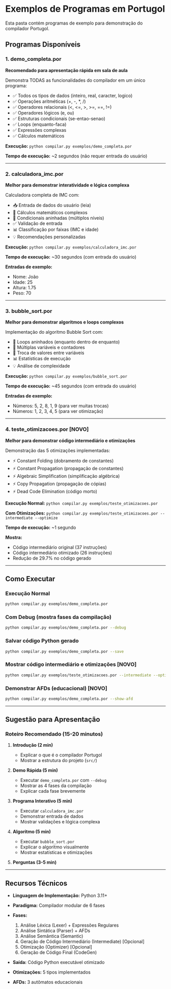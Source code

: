 # Exemplos de Programas em Portugol

Esta pasta contém programas de exemplo para demonstração do compilador Portugol.

## Programas Disponíveis

### 1. **demo_completa.por** 
**Recomendado para apresentação rápida em sala de aula**

Demonstra TODAS as funcionalidades do compilador em um único programa:
- ✅ Todos os tipos de dados (inteiro, real, caracter, logico)
- ✅ Operações aritméticas (+, -, *, /)
- ✅ Operadores relacionais (<, <=, >, >=, ==, !=)
- ✅ Operadores lógicos (e, ou)
- ✅ Estruturas condicionais (se-entao-senao)
- ✅ Loops (enquanto-faca)
- ✅ Expressões complexas
- ✅ Cálculos matemáticos

**Execução:** `python compilar.py exemplos/demo_completa.por`

**Tempo de execução:** ~2 segundos (não requer entrada do usuário)

---

### 2. **calculadora_imc.por**
**Melhor para demonstrar interatividade e lógica complexa**

Calculadora completa de IMC com:
- 📥 Entrada de dados do usuário (leia)
- 🧮 Cálculos matemáticos complexos
- 🌳 Condicionais aninhadas (múltiplos níveis)
- ✅ Validação de entrada
- 📊 Classificação por faixas (IMC e idade)
- 💡 Recomendações personalizadas

**Execução:** `python compilar.py exemplos/calculadora_imc.por`

**Tempo de execução:** ~30 segundos (com entrada do usuário)

**Entradas de exemplo:**
- Nome: João
- Idade: 25
- Altura: 1.75
- Peso: 70

---

### 3. **bubble_sort.por**
**Melhor para demonstrar algoritmos e loops complexos**

Implementação do algoritmo Bubble Sort com:
- 🔄 Loops aninhados (enquanto dentro de enquanto)
- 🔢 Múltiplas variáveis e contadores
- 🔄 Troca de valores entre variáveis
- 📊 Estatísticas de execução
- 💡 Análise de complexidade

**Execução:** `python compilar.py exemplos/bubble_sort.por`

**Tempo de execução:** ~45 segundos (com entrada do usuário)

**Entradas de exemplo:**
- Números: 5, 2, 8, 1, 9 (para ver muitas trocas)
- Números: 1, 2, 3, 4, 5 (para ver otimização)

---

### 4. **teste_otimizacoes.por** [NOVO]
**Melhor para demonstrar código intermediário e otimizações**

Demonstração das 5 otimizações implementadas:
- ⚡ Constant Folding (dobramento de constantes)
- ⚡ Constant Propagation (propagação de constantes)
- ⚡ Algebraic Simplification (simplificação algébrica)
- ⚡ Copy Propagation (propagação de cópias)
- ⚡ Dead Code Elimination (código morto)

**Execução Normal:** `python compilar.py exemplos/teste_otimizacoes.por`

**Com Otimizações:** `python compilar.py exemplos/teste_otimizacoes.por --intermediate --optimize`

**Tempo de execução:** ~1 segundo

**Mostra:**
- Código intermediário original (37 instruções)
- Código intermediário otimizado (26 instruções)
- Redução de 29.7% no código gerado

---

## Como Executar

### Execução Normal
```bash
python compilar.py exemplos/demo_completa.por
```

### Com Debug (mostra fases da compilação)
```bash
python compilar.py exemplos/demo_completa.por --debug
```

### Salvar código Python gerado
```bash
python compilar.py exemplos/demo_completa.por --save
```

### Mostrar código intermediário e otimizações [NOVO]
```bash
python compilar.py exemplos/teste_otimizacoes.por --intermediate --optimize
```

### Demonstrar AFDs (educacional) [NOVO]
```bash
python compilar.py exemplos/demo_completa.por --show-afd
```

---

## Sugestão para Apresentação

### Roteiro Recomendado (15-20 minutos)

1. **Introdução (2 min)**
   - Explicar o que é o compilador Portugol
   - Mostrar a estrutura do projeto (`src/`)

2. **Demo Rápida (5 min)**
   - Executar `demo_completa.por` com `--debug`
   - Mostrar as 4 fases da compilação
   - Explicar cada fase brevemente

3. **Programa Interativo (5 min)**
   - Executar `calculadora_imc.por`
   - Demonstrar entrada de dados
   - Mostrar validações e lógica complexa

4. **Algoritmo (5 min)**
   - Executar `bubble_sort.por`
   - Explicar o algoritmo visualmente
   - Mostrar estatísticas e otimizações

5. **Perguntas (3-5 min)**

---

## Recursos Técnicos

- **Linguagem de Implementação:** Python 3.11+
- **Paradigma:** Compilador modular de 6 fases
- **Fases:**
  1. Análise Léxica (Lexer) + Expressões Regulares
  2. Análise Sintática (Parser) + AFDs
  3. Análise Semântica (Semantic)
  4. Geração de Código Intermediário (Intermediate) [Opcional]
  5. Otimização (Optimizer) [Opcional]
  6. Geração de Código Final (CodeGen)

- **Saída:** Código Python executável otimizado
- **Otimizações:** 5 tipos implementados
- **AFDs:** 3 autômatos educacionais
